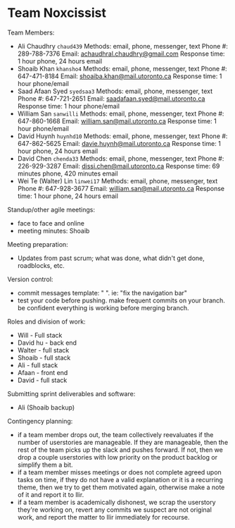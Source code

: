 # Team Noxcissist

Team Members:
- Ali Chaudhry `chaud439`
    Methods: email, phone, messenger, text
    Phone #: 289-788-7376
    Email: achaudhral.chaudhry@gmail.com
    Response time: 1 hour phone, 24 hours email
- Shoaib Khan `khansho4`
    Methods: email, phone, messenger, text
    Phone #: 647-471-8184
    Email: shoaiba.khan@mail.utoronto.ca
    Response time: 1 hour phone/email
- Saad Afaan Syed `syedsaa3`
    Methods: email, phone, messenger, text
    Phone #: 647-721-2651
    Email: saadafaan.syed@mail.utoronto.ca
    Response time: 1 hour phone/email
- William San `sanwilli`
    Methods: email, phone, messenger, text
    Phone #: 647-860-1668
    Email: william.san@mail.utoronto.ca
    Response time: 1 hour phone/email
- David Huynh `huynhd10`
    Methods: email, phone, messenger, text
    Phone #: 647-862-5625
    Email: davie.huynh@mail.utoronto.ca
    Response time: 1 hour phone, 24 hours email
- David Chen `chenda33`
    Methods: email, phone, messenger, text
    Phone #: 226-929-3287
    Email: dissi.chen@mail.utoronto.ca
    Response time: 69 minutes phone, 420 minutes email
- Wei Te (Walter) Lin `linwei17`
    Methods: email, phone, messenger, text
    Phone #: 647-928-3677
    Email: william.san@mail.utoronto.ca
    Response time: 1 hour phone, 24 hours email

Standup/other agile meetings: 
- face to face and online
- meeting minutes: Shoaib 

Meeting preparation:
- Updates from past scrum; what was done, what didn't get done, roadblocks, etc. 

Version control:
- commit messages template: "<action in present tense> <what you did>". ie: "fix the navigation bar"
- test your code before pushing. make frequent commits on your branch. be confident everything is working before merging branch.

Roles and division of work:
- Will - Full stack 
- David hu -  back end 
- Walter - full stack 
- Shoaib - full stack 
- Ali - full stack 
- Afaan - front end 
- David - full stack

Submitting sprint deliverables and software:
- Ali (Shoaib backup)

Contingency planning:
- if a team member drops out, the team collectively reevaluates if the number of userstories are manageable. If they are manageable, then the rest of the team picks up the slack and pushes forward. If not, then we drop a couple userstories with low priority on the product backlog or simplify them a bit.   
- if a team member misses meetings or does not complete agreed upon tasks on time, if they do not have a valid explanation or it is a recurring theme, then we try to get them motivated again, otherwise make a note of it and report it to Ilir.
- if a team member is academically dishonest, we scrap the userstory they're working on, revert any commits we suspect are not original work, and report the matter to Ilir immediately for recourse. 
